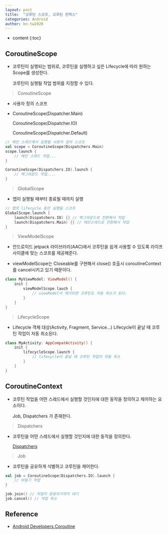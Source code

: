 ```yaml
---
layout: post
title:  "코루틴 스코프, 코루틴 컨텍스"
categories: Android
author: bn-tw2020
---
```

* content
{:toc}

## CoroutineScope

- 코루틴이 실행되는 범위로, 코루틴을 실행하고 싶은 Lifecycle에 따라 원하는 Scope를 생성한다.

  코루틴이 실행될 작업 범위를 지정할 수 있다.

> CoroutineScope

- 사용자 정의 스코프

- CoroutineScope(Dispatcher.Main)

  CoroutineScope(Dispatcher.IO)

  CoroutineScope(Dispatcher.Default)

```kotlin
// 메인 스레드에서 실행될 사용자 정의 스코프
val scope = CoroutineScope(Dispatchers.Main)
scope.launch {
    // 메인 스레드 작업...
}

CoroutineScope(Dispatchers.IO).launch {
    // 백그라운드 작업....
}
```

> GlobalScope

- 앱이 실행될 때부터 종료될 때까지 실행

```kotlin
// 앱의 lifecycle 동안 실행될 스코프
GlobalScope.launch {
    launch(Dispatchers.IO) {} // 백그라운드로 전환해서 작업
    launch(Dispatchers.Main) {} // 메인스레드로 전환해서 작업
}
```

> ViewModelScope

- 안드로이드 jetpack 라이브러리(AAC)에서 코루틴을 쉽게 사용할 수 있도록 라이프사이클에 맞는 스코프를 제공해준다.

- viewModelScope는 Closeable를 구현해서 close() 호출시 coroutineContext를 cancel시키고 있기 때문이다.

```kotlin
class MyViewModel: ViewModel() {
    init {
        viewModelScope.lauch {
            // viewModel이 제거되면 코루틴도 자동 취소가 된다.
        }
    }
}
```

> LifecycleScope

- Lifecycle 객체 대상(Activity, Fragment, Service...) Lifecycle이 끝날 때 코루틴 작업이 자동 취소된다.

```kotlin
class MyActivity: AppCompatActivity() {
    init {
        lifecycleScope.launch {
            // lifecycle이 끝날 때 코루틴 작업이 자동 취소
        }
    }
}
```


## CoroutineContext

- 코루틴 작업을 어떤 스레드에서 실행할 것인지에 대한 동작을 정의하고 제어하는 요소이다.

  Job, Dispatchers 가 존재한다.
 
> Dispatchers

- 코루틴을 어떤 스레드에서 실행할 것인지에 대한 동작을 정의한다.

  [Dispatchers](https://bn-tw2020.github.io/2022/03/29/2-coroutine/)

> Job

- 코루틴을 공유하게 식별하고 코루틴을 제어한다.

```kotlin
val job = CoroutineScope(Dispatchers.IO).launch {
    // 비동기 작업
}

job.join() // 작업이 완료되기까지 대기
job.cancel() // 작업 취소
```

## Reference

- [Android Developers Coroutine](https://developer.android.com/kotlin/coroutines?hl=ko)
